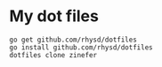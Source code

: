 # My dot files

```
go get github.com/rhysd/dotfiles
go install github.com/rhysd/dotfiles
dotfiles clone zinefer
```